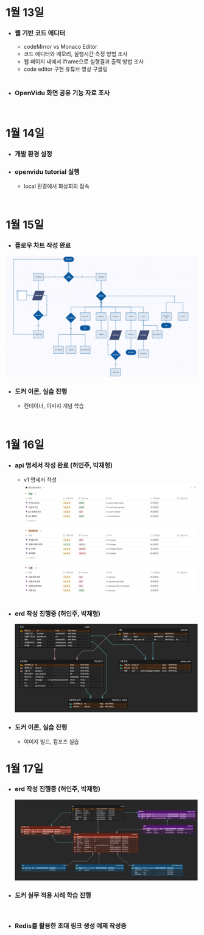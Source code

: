 # 1월 13일

- ### 웹 기반 코드 에디터
  - codeMirror vs Monaco Editor
  - 코드 에디터와 메모리, 실행시간 측정 방법 조사
  - 웹 페이지 내에서 iframe으로 실행결과 출력 방법 조사
  - code editor 구현 유튜브 영상 구글링
  <br/>
  
- ### OpenVidu 화면 공유 기능 자료 조사
<br/>

# 1월 14일

- ### 개발 환경 설정
- ### openvidu tutorial 실행
  - local 환경에서 화상회의 접속
<br/>

# 1월 15일

- ### 플로우 차트 작성 완료
![group_flowchart.png](./group_flowchart.png)
- ### 도커 이론, 실습 진행
  - 컨테이너, 이미지 개념 학습
<br/>

# 1월 16일

- ### api 명세서 작성 완료 (허인주, 박재형)
  - v1 명세서 작성
  ![image.png](./image.png)
  <br/>
- ### erd 작성 진행중 (허인주, 박재형)
  ![image-1.png](./image-1.png)
- ### 도커 이론, 실습 진행
  - 이미지 빌드, 컴포즈 실습

# 1월 17일

- ### erd 작성 진행중 (허인주, 박재형)
  ![image-2.png](./image-2.png)
- ### 도커 실무 적용 사례 학습 진행
<br/>

- ### Redis를 활용한 초대 링크 생성 예제 작성중 
